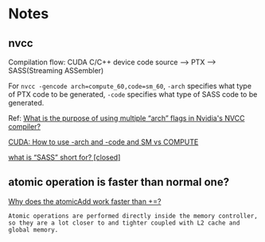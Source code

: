 # Notes
## nvcc

Compilation flow: CUDA C/C++ device code source --> PTX --> SASS(Streaming ASSembler)

For `nvcc -gencode arch=compute_60,code=sm_60`, `-arch` specifies what type of PTX code to be generated, `-code` specifies what type of SASS code to be generated.

Ref: 
[What is the purpose of using multiple “arch” flags in Nvidia's NVCC compiler?](https://stackoverflow.com/questions/17599189/what-is-the-purpose-of-using-multiple-arch-flags-in-nvidias-nvcc-compiler/17599585#17599585)

[CUDA: How to use -arch and -code and SM vs COMPUTE](https://stackoverflow.com/questions/35656294/cuda-how-to-use-arch-and-code-and-sm-vs-compute)

[what is “SASS” short for? [closed]](https://stackoverflow.com/questions/9798258/what-is-sass-short-for)

## atomic operation is faster than normal one?
[Why does the atomicAdd work faster than +=?](https://devtalk.nvidia.com/default/topic/505751/why-does-the-atomicadd-work-faster-than-/)

```
Atomic operations are performed directly inside the memory controller, so they are a lot closer to and tighter coupled with L2 cache and global memory.
```
